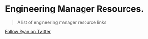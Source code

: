 <!-- _coverpage.md -->

# Engineering Manager Resources.

> A list of engineering manager resource links

[Follow Ryan on Twitter](http://twitter.com/burgessdryan)
